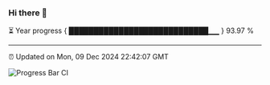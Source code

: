 ### Hi there 👋

⏳ Year progress { ████████████████████████████▁▁ } 93.97 %

---

⏰ Updated on Mon, 09 Dec 2024 22:42:07 GMT

![Progress Bar CI](https://github.com/IshwaranRudhara/GIT-ACTION/workflows/Progress%20Bar%20CI/badge.svg)
